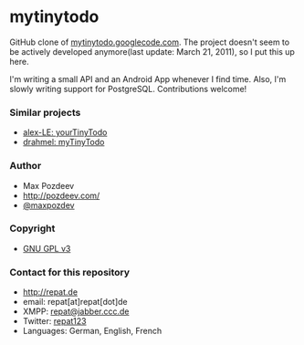 mytinytodo
======
GitHub clone of [mytinytodo.googlecode.com](http://mytinytodo.googlecode.com "mytinytodo on googlecode"). The project doesn't seem to be actively developed anymore(last update: March 21, 2011), so I put this up here.

I'm writing a small API and an Android App whenever I find time. Also, I'm slowly writing support for PostgreSQL. Contributions welcome!

### Similar projects
* [alex-LE: yourTinyTodo](https://github.com/alex-LE/yourTinyTodo)
* [drahmel: myTinyTodo](https://github.com/drahmel/myTinyTodo)

### Author
* Max Pozdeev
* http://pozdeev.com/
* [@maxpozdev](https://twitter.com/maxpozdeev "Max Pozdezdev on Twitter")

### Copyright
* [GNU GPL v3](http://opensource.org/licenses/GPL-3.0 "GPL 3.0 on opensource.org")

### Contact for this repository
* http://repat.de
* email: repat[at]repat[dot]de
* XMPP: repat@jabber.ccc.de
* Twitter: [repat123](https://twitter.com/repat123 "repat123 on twitter")
* Languages: German, English, French

